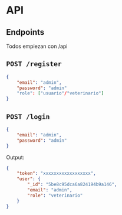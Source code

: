 # API

## Endpoints
Todos empiezan con /api

## `POST /register`
```json
{
    "email": "admin",
    "password": "admin"
    "role": ["usuario"/"veterinario"]
}

```
## `POST /login`

```json
{
    "email": "admin",
    "password": "admin"
}
```
Output:
```json
{
    "token": "xxxxxxxxxxxxxxxxxx",
    "user": {
        "_id": "5be8c95dca6a824194b9a146",
        "email": "admin",
        "role": "veterinario"
    }
}
```

